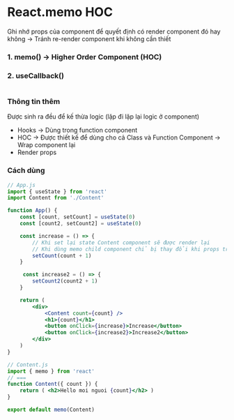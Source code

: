 # React.memo HOC
Ghi nhớ props của component để quyết định có render component đó hay không -> Tránh re-render component khi không cần thiết
### 1. memo() -> Higher Order Component (HOC)
### 2. useCallback()

#
### Thông tin thêm
Được sinh ra đều để kế thừa logic (lặp đi lặp lại logic ở component)
- Hooks -> Dùng trong function component
- HOC -> Được thiết kế để dùng cho cả Class và Function Component -> Wrap component lại
- Render props

### Cách dùng

```jsx
// App.js
import { useState } from 'react'
import Content from './Content'

function App() {
    const [count, setCount] = useState(0)
    const [count2, setCount2] = useState(0)

    const increase = () => {
        // Khi set lại state Content component sẽ được render lại 
        // Khi dùng memo child component chỉ bị thay đổi khi props truyền vào có sự thay đổi
        setCount(count + 1)
    }

     const increase2 = () => {
        setCount2(count2 + 1)
    }

    return (
        <div>
            <Content count={count} /> 
            <h1>{count}</h1>
            <button onClick={increase}>Increase</button>
            <button onClick={increase2}>Increase2</button>
        </div>
    )
}

// Content.js
import { memo } from 'react'
// ===
function Content({ count }) {
    return ( <h2>Hello moi nguoi {count}</h2> )
}

export default memo(Content)
```